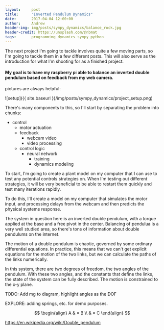 ```yaml
---
layout:     post
title:      "Inverted Pendulum Dynamics"
date:       2017-04-04 12:00:00
author:     Andrew
header-img: img/posts/sympy_dynamics/balance_rock.jpg
header-credit: https://unsplash.com/@nbmat
tags:       programming dynamics sympy python
---
```


The next project I'm going to tackle involves quite a few moving parts, so I'm going to tackle them in a few different posts.  This will also serve as the introduction for what I'm shooting for as a finished project.

#### My goal is to have my raspberry pi able to balance an inverted double pendulum based on feedback from my web camera.

pictures are always helpful:

![setup]({{ site.baseurl }}/img/posts/sympy_dynamics/project_setup.png)

There's many components to this, so I'll start by separating the problem into chunks:
* control
    * motor actuation
    * feedback
        * webcam video
        * video processing
    * control logic
        * neural network
            * training
            * dynamics modeling

To start, I'm going to create a plant model on my computer that I can use to test any potential controls strategies on.  When I'm testing out different strategies, it will be very beneficial to be able to restart them quickly and test many iterations rapidly.

To do this, I'll create a model on my computer that simulates the motor input, and processing delays from the webcam and then predicts the physical systems response.

The system in question here is an inverted double pendulum, with a torque applied at the base and a free pivot in the center.  Balancing of pendulua is a very well studied area, so there's tons of information about double pendulums on the internet.

The motion of a double pendulum is chaotic, governed by some ordinary differential equations.  In practice, this means that we can't get explicit equations for the motion of the two links, but we can calculate the paths of the links numerically.

In this system, there are two degrees of freedom, the two angles of the pendulum.  With these two angles, and the constants that define the links, the state of the system can be fully described.  The motion is constrained to the x-y plane.

TODO: Add mg to diagram, highlight angles as the DOF

EXPLORE: adding springs, etc. for demo purposes.

$$ \begin{align} A & = B \\ & = C \end{align} $$

https://en.wikipedia.org/wiki/Double_pendulum
